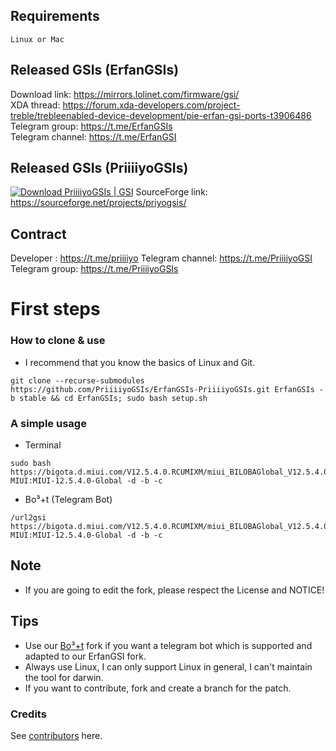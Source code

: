 ## Requirements
    Linux or Mac

## Released GSIs (ErfanGSIs)
Download link: https://mirrors.lolinet.com/firmware/gsi/  
XDA thread: https://forum.xda-developers.com/project-treble/trebleenabled-device-development/pie-erfan-gsi-ports-t3906486  
Telegram group: https://t.me/ErfanGSIs  
Telegram channel: https://t.me/ErfanGSI  

## Released GSIs (PriiiiyoGSIs)
[![Download PriiiiyoGSIs | GSI](https://img.shields.io/sourceforge/dm/priyogsis.svg)](https://sourceforge.net/projects/priyogsis/files/latest/download)
SourceForge link: https://sourceforge.net/projects/priyogsis/

## Contract
Developer : https://t.me/priiiiyo
Telegram channel: https://t.me/PriiiiyoGSI
Telegram group: https://t.me/PriiiiyoGSIs

# First steps

### How to clone & use
* I recommend that you know the basics of Linux and Git.
```
git clone --recurse-submodules https://github.com/PriiiiyoGSIs/ErfanGSIs-PriiiiyoGSIs.git ErfanGSIs -b stable && cd ErfanGSIs; sudo bash setup.sh
```

### A simple usage
* Terminal
```
sudo bash https://bigota.d.miui.com/V12.5.4.0.RCUMIXM/miui_BILOBAGlobal_V12.5.4.0.RCUMIXM_52f6574211_11.0.zip MIUI:MIUI-12.5.4.0-Global -d -b -c
```
* Bo³+t (Telegram Bot)
```
/url2gsi https://bigota.d.miui.com/V12.5.4.0.RCUMIXM/miui_BILOBAGlobal_V12.5.4.0.RCUMIXM_52f6574211_11.0.zip MIUI:MIUI-12.5.4.0-Global -d -b -c
```

## Note
* If you are going to edit the fork, please respect the License and NOTICE!

## Tips
* Use our [Bo³+t](https://github.com/PriiiiyoGSIs/Bot3) fork if you want a telegram bot which is supported and adapted to our ErfanGSI fork.
* Always use Linux, I can only support Linux in general, I can't maintain the tool for darwin.
* If you want to contribute, fork and create a branch for the patch.

### Credits
See [contributors](https://github.com/PriiiiyoGSIs/ErfanGSIs-PriiiiyoGSIs/graphs/contributors) here.
